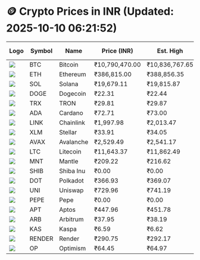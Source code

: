 # 🪙 Crypto Prices in INR (Updated: 2025-10-10 06:21:52)

| Logo | Symbol | Name       | Price (INR) | Est. High | Est. Low | Gross Profit | Fees | Net Profit | ROI % |
|------|--------|------------|-------------|-----------|----------|---------------|------|-------------|--------|
| ![](https://coin-images.coingecko.com/coins/images/1/large/bitcoin.png?1696501400) | BTC    | Bitcoin    | ₹10,790,470.00 | ₹10,836,767.65 | ₹10,744,172.35 | ₹861.82 | ₹200.00 | ₹661.82 | 0.66% |
| ![](https://coin-images.coingecko.com/coins/images/279/large/ethereum.png?1696501628) | ETH    | Ethereum   | ₹386,815.00 | ₹388,856.35 | ₹384,773.65 | ₹1,061.07 | ₹200.00 | ₹861.07 | 0.86% |
| ![](https://coin-images.coingecko.com/coins/images/4128/large/solana.png?1718769756) | SOL    | Solana     | ₹19,679.11 | ₹19,815.87 | ₹19,542.35 | ₹1,399.67 | ₹200.00 | ₹1,199.67 | 1.20% |
| ![](https://coin-images.coingecko.com/coins/images/5/large/dogecoin.png?1696501409) | DOGE   | Dogecoin   | ₹22.31 | ₹22.44 | ₹22.18 | ₹1,190.37 | ₹200.00 | ₹990.37 | 0.99% |
| ![](https://coin-images.coingecko.com/coins/images/1094/large/tron-logo.png?1696502193) | TRX    | TRON       | ₹29.81 | ₹29.87 | ₹29.75 | ₹383.15 | ₹200.00 | ₹183.15 | 0.18% |
| ![](https://coin-images.coingecko.com/coins/images/975/large/cardano.png?1696502090) | ADA    | Cardano    | ₹72.71 | ₹73.00 | ₹72.42 | ₹807.82 | ₹200.00 | ₹607.82 | 0.61% |
| ![](https://coin-images.coingecko.com/coins/images/877/large/Chainlink_Logo_500.png?1760023405) | LINK   | Chainlink  | ₹1,997.98 | ₹2,013.47 | ₹1,982.49 | ₹1,562.58 | ₹200.00 | ₹1,362.58 | 1.36% |
| ![](https://coin-images.coingecko.com/coins/images/100/large/fmpFRHHQ_400x400.jpg?1735231350) | XLM    | Stellar    | ₹33.91 | ₹34.05 | ₹33.77 | ₹844.01 | ₹200.00 | ₹644.01 | 0.64% |
| ![](https://coin-images.coingecko.com/coins/images/12559/large/Avalanche_Circle_RedWhite_Trans.png?1696512369) | AVAX   | Avalanche  | ₹2,529.49 | ₹2,541.17 | ₹2,517.81 | ₹927.71 | ₹200.00 | ₹727.71 | 0.73% |
| ![](https://coin-images.coingecko.com/coins/images/2/large/litecoin.png?1696501400) | LTC    | Litecoin   | ₹11,643.37 | ₹11,862.49 | ₹11,424.25 | ₹3,836.08 | ₹200.00 | ₹3,636.08 | 3.64% |
| ![](https://coin-images.coingecko.com/coins/images/30980/large/Mantle-Logo-mark.png?1739213200) | MNT    | Mantle     | ₹209.22 | ₹216.62 | ₹201.82 | ₹7,331.21 | ₹200.00 | ₹7,131.21 | 7.13% |
| ![](https://coin-images.coingecko.com/coins/images/11939/large/shiba.png?1696511800) | SHIB   | Shiba Inu  | ₹0.00 | ₹0.00 | ₹0.00 | ₹919.15 | ₹200.00 | ₹719.15 | 0.72% |
| ![](https://coin-images.coingecko.com/coins/images/12171/large/polkadot.png?1696512008) | DOT    | Polkadot   | ₹366.93 | ₹369.07 | ₹364.79 | ₹1,171.90 | ₹200.00 | ₹971.90 | 0.97% |
| ![](https://coin-images.coingecko.com/coins/images/12504/large/uniswap-logo.png?1720676669) | UNI    | Uniswap    | ₹729.96 | ₹741.19 | ₹718.73 | ₹3,125.52 | ₹200.00 | ₹2,925.52 | 2.93% |
| ![](https://coin-images.coingecko.com/coins/images/29850/large/pepe-token.jpeg?1696528776) | PEPE   | Pepe       | ₹0.00 | ₹0.00 | ₹0.00 | ₹1,020.43 | ₹200.00 | ₹820.43 | 0.82% |
| ![](https://coin-images.coingecko.com/coins/images/26455/large/aptos_round.png?1696525528) | APT    | Aptos      | ₹447.96 | ₹451.78 | ₹444.14 | ₹1,721.77 | ₹200.00 | ₹1,521.77 | 1.52% |
| ![](https://coin-images.coingecko.com/coins/images/16547/large/arb.jpg?1721358242) | ARB    | Arbitrum   | ₹37.95 | ₹38.19 | ₹37.71 | ₹1,296.89 | ₹200.00 | ₹1,096.89 | 1.10% |
| ![](https://coin-images.coingecko.com/coins/images/25751/large/kaspa-icon-exchanges.png?1696524837) | KAS    | Kaspa      | ₹6.59 | ₹6.62 | ₹6.56 | ₹868.70 | ₹200.00 | ₹668.70 | 0.67% |
| ![](https://coin-images.coingecko.com/coins/images/11636/large/rndr.png?1696511529) | RENDER | Render     | ₹290.75 | ₹292.17 | ₹289.33 | ₹981.93 | ₹200.00 | ₹781.93 | 0.78% |
| ![](https://coin-images.coingecko.com/coins/images/25244/large/Optimism.png?1696524385) | OP     | Optimism   | ₹64.45 | ₹64.97 | ₹63.93 | ₹1,637.82 | ₹200.00 | ₹1,437.82 | 1.44% |
